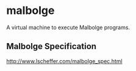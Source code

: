 # malbolge
A virtual machine to execute Malbolge programs.

## Malbolge Specification
http://www.lscheffer.com/malbolge_spec.html
